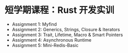 # 短学期课程：Rust 开发实训

- Assignment 1: Myfind
- Assignment 2: Generics, Strings, Closure & Iterators
- Assignment 3: Trait, Lifetime, Macro & Smart Pointers
- Assignment 4: Asynchronous Runtime
- Assignment 5: Mini-Redis-Basic

